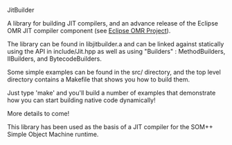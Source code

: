 <!--
Copyright (c) 2016, 2017 IBM Corp. and others

This program and the accompanying materials are made available under
the terms of the Eclipse Public License 2.0 which accompanies this
distribution and is available at https://www.eclipse.org/legal/epl-2.0/
or the Apache License, Version 2.0 which accompanies this distribution and
is available at https://www.apache.org/licenses/LICENSE-2.0.

This Source Code may also be made available under the following
Secondary Licenses when the conditions for such availability set
forth in the Eclipse Public License, v. 2.0 are satisfied: GNU
General Public License, version 2 with the GNU Classpath 
Exception [1] and GNU General Public License, version 2 with the
OpenJDK Assembly Exception [2].

[1] https://www.gnu.org/software/classpath/license.html
[2] http://openjdk.java.net/legal/assembly-exception.html

SPDX-License-Identifier: EPL-2.0 OR Apache-2.0
-->

JitBuilder

A library for building JIT compilers, and an advance release of the
Eclipse OMR JIT compiler component
(see [Eclipse OMR Project](https://github.com/eclipse/omr)).

The library can be found in libjitbuilder.a and can be linked
against statically using the API in include/Jit.hpp as well
as using "Builders" : MethodBuilders, IlBuilders, and
BytecodeBuilders.

Some simple examples can be found in the src/ directory, and the
top level directory contains a Makefile that shows you how to
build them.

Just type 'make' and you'll build a number of examples that
demonstrate how you can start building native code dynamically!

More details to come!

This library has been used as the basis of a JIT compiler for
the SOM++ Simple Object Machine runtime.
